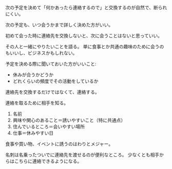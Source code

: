 次の予定を決めて「何かあったら連絡するので」と交換するのが自然で、断られにくい。

次の予定も、いつ会うかまで詳しく決めた方がいい。

初めて会った時に連絡先を交換しないと、次に会うことはないと思っていい。

その人と一緒にやりたいことを語る。
単に食事とか共通の趣味のために会うのもいいし、ビジネスかもしれない。

予定を決める際に聞いておいた方がいいこと:

- 休みが合うかどうか
- どれくらいの頻度でその活動をしているか

連絡先を交換するだけではなくて、連絡する。

連絡を取るために相手を知る。

1. 名前
2. 興味や関心のあること＝誘いやすいこと（特に共通点）
3. 住んでいるところ＝会いやすい場所
4. 仕事＝休みやすい日

食事や買い物、イベントに誘うのはわりとメジャー。

名刺は名乗ったついでに連絡先を渡せるのが便利なところ。
少なくとも相手からはこちらに連絡できるようになる。
